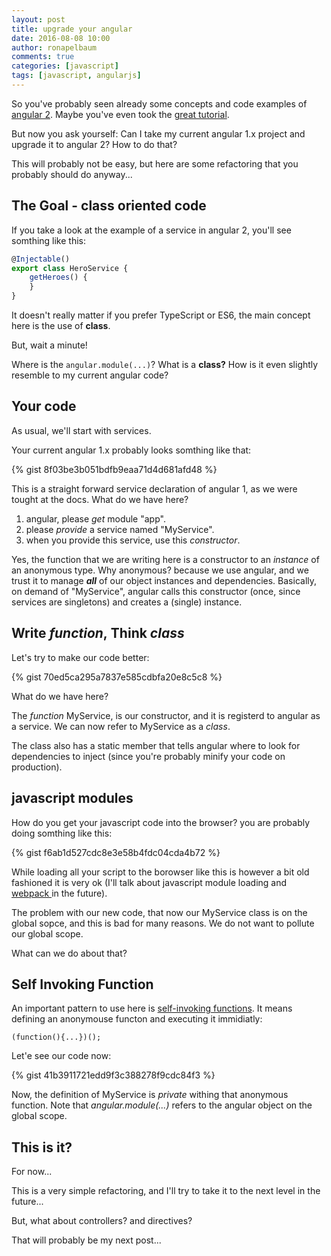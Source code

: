 ```yaml
---
layout: post
title: upgrade your angular
date: 2016-08-08 10:00
author: ronapelbaum
comments: true
categories: [javascript]
tags: [javascript, angularjs]
---
```

So you've probably seen already some concepts and code examples of <a href="https://angular.io/">angular 2</a>. Maybe you've even took the <a href="https://angular.io/docs/ts/latest/tutorial/">great tutorial</a>.

But now you ask yourself: Can I take my current angular 1.x project and upgrade it to angular 2? How to do that?

This will probably not be easy, but here are some refactoring that you probably should do anyway...

<!--more-->
<h2>The Goal - class oriented code</h2>
If you take a look at the example of a service in angular 2, you'll see somthing like this:

```javascript
@Injectable()
export class HeroService {
    getHeroes() {
    }
}
```

It doesn't really matter if you prefer TypeScript or ES6, the main concept here is the use of <strong>class</strong>.

But, wait a minute!

Where is the <code>angular.module(...)</code>? What is a <strong>class?</strong> How is it even slightly resemble to my current angular code?
<h2>Your code</h2>
As usual, we'll start with services.

Your current angular 1.x probably looks somthing like that:

{% gist 8f03be3b051bdfb9eaa71d4d681afd48 %}

This is a straight forward service declaration of angular 1, as we were tought at the docs. What do we have here?
<ol>
	<li>angular, please <em>get</em> module "app".</li>
	<li>please <em>provide</em> a service named "MyService".</li>
	<li>when you provide this service, use this <em>constructor</em>.</li>
</ol>
Yes, the function that we are writing here is a constructor to an <em>instance</em> of an anonymous type. Why anonymous? because we use angular, and we trust it to manage <strong><em>all</em></strong> of our object instances and dependencies. Basically, on demand of "MyService", angular calls this constructor (once, since services are singletons) and creates a (single) instance.
<h2>Write <em>function</em>, Think <em>class</em></h2>
Let's try to make our code better:

{% gist 70ed5ca295a7837e585cdbfa20e8c5c8 %}

What do we have here?

The <em>function</em> MyService, is our constructor, and it is registerd to angular as a service. We can now refer to MyService as a <em>class</em>.

The class also has a static member that tells angular where to look for dependencies to inject (since you're probably minify your code on production).
<h2>javascript modules</h2>
How do you get your javascript code into the browser? you are probably doing somthing like this:

{% gist f6ab1d527cdc8e3e58b4fdc04cda4b72 %}

While loading all your script to the borowser like this is however a bit old fashioned it is very ok (I'll talk about javascript module loading and <a href="https://webpack.github.io/">webpack </a>in the future).

The problem with our new code, that now our MyService class is on the global sopce, and this is bad for many reasons. We do not want to pollute our global scope.

What can we do about that?
<h2>Self Invoking Function</h2>
An important pattern to use here is <a href="http://www.w3schools.com/js/js_function_definition.asp">self-invoking functions</a>. It means defining an anonymouse functon and executing it immidiatly:

<code>(function(){...})();</code>

Let'e see our code now:

{% gist 41b3911721edd9f3c388278f9cdc84f3 %}

Now, the definition of MyService is <em>private</em> withing that anonymous function. Note that <em>angular.module(...)</em> refers to the angular object on the global scope.
<h2>This is it?</h2>
For now...

This is a very simple refactoring, and I'll try to take it to the next level in the future...

But, what about controllers? and directives?

That will probably be my next post...

&nbsp;
